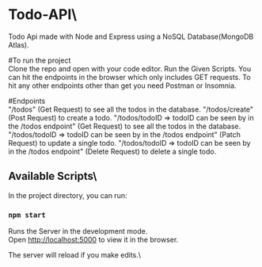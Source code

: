 # Todo-API\
Todo Api made with Node and Express using a NoSQL Database(MongoDB Atlas). 

#To run the project\
Clone the repo and open with your code editor\.
Run the Given Scripts\.
You can hit the endpoints in the browser which only includes GET requests\.
To hit any other endpoints other than get you need Postman or Insomnia\.

#Endpoints\
"/todos" (Get Request) to see all the todos in the database\.
"/todos/create" (Post Request) to create a todo\.
"/todos/todoID => todoID can be seen by in the /todos endpoint" (Get Request) to see all the todos in the database\.
"/todos/todoID => todoID can be seen by in the /todos endpoint" (Patch Request) to update a single todo\.
"/todos/todoID => todoID can be seen by in the /todos endpoint" (Delete Request) to delete a single todo\.

## Available Scripts\

In the project directory, you can run:

### `npm start`

Runs the Server in the development mode.\
Open [http://localhost:5000](http://localhost:5000) to view it in the browser.

The server will reload if you make edits.\


